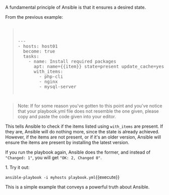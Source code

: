 
A fundamental principle of Ansible is that it ensures a desired state.

From the previous example:

<pre class="file" data-filename="playbook.yml"><blockquote>

---
- hosts: host01
  become: true
  tasks:
    - name: Install required packages
      apt: name={{item}} state=present update_cache=yes
      with_items:
        - php-cli
        - nginx
        - mysql-server

</blockquote></pre>


>Note: If for some reason you've gotten to this point and you've notice that your playbook.yml file does not resemble the one given, please copy and paste the code given into your editor.

This tells Ansible to check if the items listed using `with_items` are present. If they are, Ansible will do nothing more, since the state is already achieved. However, if the items are not present, or if it's an older version, Ansible will ensure the items are present by installing the latest version.

If you run the playbook again, Ansible does the former, and instead of `"Changed: 1"`, you will get `"OK: 2, Changed 0"`.

1\. Try it out:

`ansible-playbook -i myhosts playbook.yml`{{execute}}

This is a simple example that conveys a powerful truth about Ansible.
